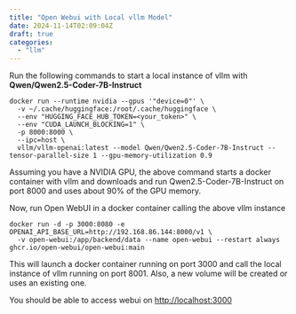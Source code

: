 ```yaml
---
title: "Open Webui with Local vllm Model"
date: 2024-11-14T02:09:04Z
draft: true
categories: 
  - "llm"
---
```


Run the following commands to start a local instance of vllm with **Qwen/Qwen2.5-Coder-7B-Instruct**

    docker run --runtime nvidia --gpus '"device=0"' \
      -v ~/.cache/huggingface:/root/.cache/huggingface \
      --env "HUGGING_FACE_HUB_TOKEN=<your_token>" \
      --env "CUDA_LAUNCH_BLOCKING=1" \
      -p 8000:8000 \
      --ipc=host \
      vllm/vllm-openai:latest --model Qwen/Qwen2.5-Coder-7B-Instruct --tensor-parallel-size 1 --gpu-memory-utilization 0.9

Assuming you have a NVIDIA GPU, the above command starts a docker container with vllm and downloads and run Qwen2.5-Coder-7B-Instruct on port 8000 and uses about 90% of the GPU memory.


Now, run Open WebUI in a docker container calling the above vllm instance

    docker run -d -p 3000:8080 -e OPENAI_API_BASE_URL=http://192.168.86.144:8000/v1 \
      -v open-webui:/app/backend/data --name open-webui --restart always ghcr.io/open-webui/open-webui:main

This will launch a docker container running on port 3000 and call the local instance of vllm running on port 8001. Also, a new volume will be created or uses an existing one.

You should be able to access webui on [http://localhost:3000](http://localhost:3000/)
